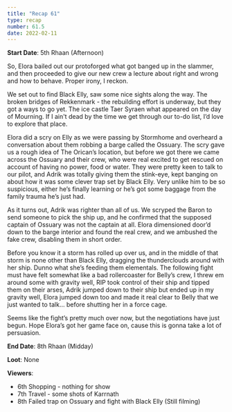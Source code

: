```yaml
---
title: "Recap 61"
type: recap
number: 61.5
date: 2022-02-11
---
```


**Start Date**: 5th Rhaan (Afternoon)
 
So, Elora bailed out our protoforged what got banged up in the slammer, and then proceeded to give our new crew a lecture about right and wrong and how to behave. Proper irony, I reckon.
 
We set out to find Black Elly, saw some nice sights along the way. The broken bridges of Rekkenmark - the rebuilding effort is underway, but they got a ways to go yet. The ice castle Taer Syraen what appeared on the day of Mourning. If I ain't dead by the time we get through our to-do list, I’d love to explore that place.
 
Elora did a scry on Elly as we were passing by Stormhome and overheard a conversation about them robbing a barge called the Ossuary. The scry gave us a rough idea of The Orican’s location, but before we got there we came across the Ossuary and their crew, who were real excited to get rescued on account of having no power, food or water. They were pretty keen to talk to our pilot, and Adrik was totally giving them the stink-eye, kept banging on about how it was some clever trap set by Black Elly. Very unlike him to be so suspicious, either he’s finally learning or he’s got some baggage from the family trauma he’s just had.
 
As it turns out, Adrik was righter than all of us. We scryped the Baron to send someone to pick the ship up, and he confirmed that the supposed captain of Ossuary was not the captain at all. Elora dimensioned door’d down to the barge interior and found the real crew, and we ambushed the fake crew, disabling them in short order.
 
Before you know it a storm has rolled up over us, and in the middle of that storm is none other than Black Elly, dragging the thunderclouds around with her ship. Dunno what she’s feeding them elementals. The following fight must have felt somewhat like a bad rollercoaster for Belly’s crew, I threw em around some with gravity well, RIP took control of their ship and tipped them on their arses, Adrik jumped down to their ship but ended up in my gravity well, Elora jumped down too and made it real clear to Belly that we just wanted to talk… before shutting her in a force cage.
 
Seems like the fight’s pretty much over now, but the negotiations have just begun. Hope Elora’s got her game face on, cause this is gonna take a lot of persuasion.
 
**End Date**: 8th Rhaan (Midday)
 
**Loot**: None

**Viewers**:
- 6th Shopping - nothing for show
- 7th Travel - some shots of Karrnath
- 8th Failed trap on Ossuary and fight with Black Elly (Still filming)